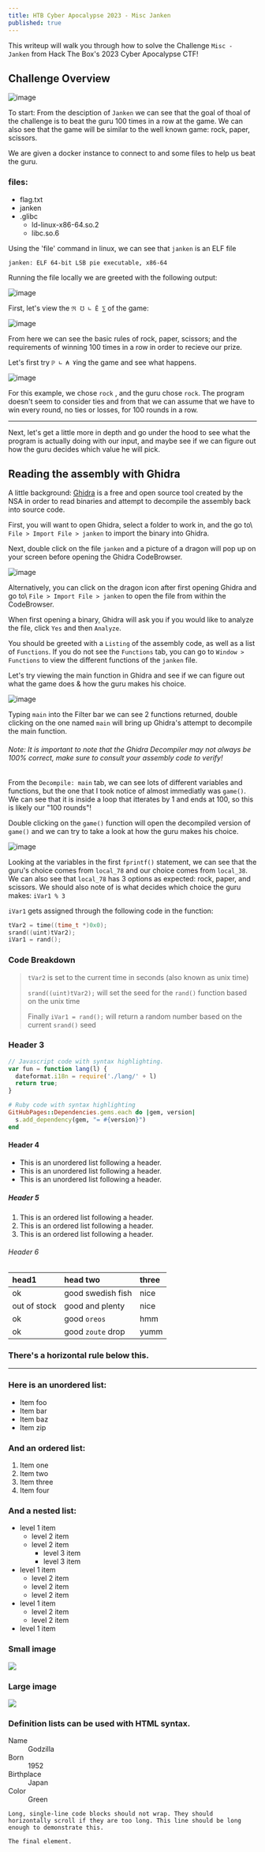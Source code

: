 ```yaml
---
title: HTB Cyber Apocalypse 2023 - Misc Janken
published: true
---
```


This writeup will walk you through how to solve the Challenge `Misc - Janken` from Hack The Box's 2023 Cyber Apocalypse CTF!

## [](#Challenge-Overview)Challenge Overview

![image](https://user-images.githubusercontent.com/101006959/227324103-28c7da9a-7d2b-426f-87db-4db5e314800a.png)

To start: From the desciption of `Janken` we can see that the goal of thoal of the challenge is to beat the guru 100 times in a row at the game.
We can also see that the game will be similar to the well known game: rock, paper, scissors.

We are given a docker instance to connect to and some files to help us beat the guru.

### [](#files)files:

- flag.txt
- janken
- .glibc
  - ld-linux-x86-64.so.2
  - libc.so.6

Using the 'file' command in linux, we can see that `janken` is an ELF file

```
janken: ELF 64-bit LSB pie executable, x86-64
```
Running the file locally we are greeted with the following output:

![image](https://user-images.githubusercontent.com/101006959/227333440-cb79b7dc-9e11-4bc8-a08c-4f8a04a99ec9.png)

First, let's view the `ℜ ℧ ∟ Ӗ ⅀` of the game:

![image](https://user-images.githubusercontent.com/101006959/227333865-7a0d9a4d-5888-460f-a5be-c4fb232ca9f2.png)

From here we can see the basic rules of rock, paper, scissors; and the requirements of winning 100 times in a row in order to recieve our prize.

Let's first try `ℙ ∟ ₳ Ұ`ing the game and see what happens.

![image](https://user-images.githubusercontent.com/101006959/227343416-3ef090dc-c3bd-4bb1-bd84-7aceb0f2c355.png)

For this example, we chose `rock` , and the guru chose `rock`. The program doesn't seem to consider ties and from that we can assume that we have to win 
every round, no ties or losses, for 100 rounds in a row.

* * *

Next, let's get a little more in depth and go under the hood to see what the program is actually doing with our input, and maybe see if we can figure out
how the guru decides which value he will pick.

## [](#header-2)Reading the assembly with Ghidra

A little background: [Ghidra](https://ghidra-sre.org/) is a free and open source tool created by the NSA in order to read binaries and attempt to decompile the assembly back into source code.

First, you will want to open Ghidra, select a folder to work in, and the go to\ `File > Import File > janken` to import the binary into Ghidra. 

Next, double click on the file `janken` and a picture of a dragon will pop up on your screen before opening the Ghidra CodeBrowser.

![image](https://user-images.githubusercontent.com/101006959/227357297-edb8cbc4-b32c-4dee-91d7-53bdb8b337d2.png)

Alternatively, you can click on the dragon icon after first opening Ghidra and go to\ `File > Import File > janken` to open the file from within the CodeBrowser.

When first opening a binary, Ghidra will ask you if you would like to analyze the file, click `Yes` and then `Analyze`.

You should be greeted with a `Listing` of the assembly code, as well as a list of `Functions`. If you do not see the `Functions` tab, you can go to `Window > Functions` to view the different functions of the `janken` file.

Let's try viewing the main function in Ghidra and see if we can figure out what the game does & how the guru makes his choice.

![image](https://user-images.githubusercontent.com/101006959/227349063-2a76377c-ced7-4cd0-8a26-5734e4b5d644.png)

Typing `main` into the Filter bar we can see 2 functions returned, double clicking on the one named `main` will bring up Ghidra's attempt to decompile the main function.

###### [](#Note)Note: It is important to note that the Ghidra Decompiler may not always be 100% correct, make sure to consult your assembly code to verify!

From the `Decompile: main` tab, we can see lots of different variables and functions, but the one that I took notice of almost immediatly was `game()`. We can see that it is inside a loop that itterates by 1 and ends at 100, so this is likely our "100 rounds"!

Double clicking on the `game()` function will open the decompiled version of `game()` and we can try to take a look at how the guru makes his choice.

![image](https://user-images.githubusercontent.com/101006959/227369816-7dfaeca5-c882-46dd-9eea-a413a231e8cf.png)

Looking at the variables in the first `fprintf()` statement, we can see that the guru's choice comes from `local_78` and our choice comes from `local_38`. We can also see that `local_78` has 3 options as expected: rock, paper, and scissors. We should also note of is what decides which choice the guru makes: `iVar1 % 3`

`iVar1` gets assigned through the following code in the function:
```c
tVar2 = time((time_t *)0x0);
srand((uint)tVar2);
iVar1 = rand();
```

### [](#code-breakdown)Code Breakdown

> `tVar2` is set to the current time in seconds (also known as unix time)
>
> `srand((uint)tVar2);` will set the seed for the `rand()` function based on the unix time
>
> Finally `iVar1 = rand();` will return a random number based on the current `srand()` seed

### [](#header-3)Header 3

```js
// Javascript code with syntax highlighting.
var fun = function lang(l) {
  dateformat.i18n = require('./lang/' + l)
  return true;
}
```

```ruby
# Ruby code with syntax highlighting
GitHubPages::Dependencies.gems.each do |gem, version|
  s.add_dependency(gem, "= #{version}")
end
```

#### [](#header-4)Header 4

*   This is an unordered list following a header.
*   This is an unordered list following a header.
*   This is an unordered list following a header.

##### [](#header-5)Header 5

1.  This is an ordered list following a header.
2.  This is an ordered list following a header.
3.  This is an ordered list following a header.

###### [](#header-6)Header 6

| head1        | head two          | three |
|:-------------|:------------------|:------|
| ok           | good swedish fish | nice  |
| out of stock | good and plenty   | nice  |
| ok           | good `oreos`      | hmm   |
| ok           | good `zoute` drop | yumm  |

### There's a horizontal rule below this.

* * *

### Here is an unordered list:

*   Item foo
*   Item bar
*   Item baz
*   Item zip

### And an ordered list:

1.  Item one
1.  Item two
1.  Item three
1.  Item four

### And a nested list:

- level 1 item
  - level 2 item
  - level 2 item
    - level 3 item
    - level 3 item
- level 1 item
  - level 2 item
  - level 2 item
  - level 2 item
- level 1 item
  - level 2 item
  - level 2 item
- level 1 item

### Small image

![](https://assets-cdn.github.com/images/icons/emoji/octocat.png)

### Large image

![](https://guides.github.com/activities/hello-world/branching.png)


### Definition lists can be used with HTML syntax.

<dl>
<dt>Name</dt>
<dd>Godzilla</dd>
<dt>Born</dt>
<dd>1952</dd>
<dt>Birthplace</dt>
<dd>Japan</dd>
<dt>Color</dt>
<dd>Green</dd>
</dl>

```
Long, single-line code blocks should not wrap. They should horizontally scroll if they are too long. This line should be long enough to demonstrate this.
```

```
The final element.
```
